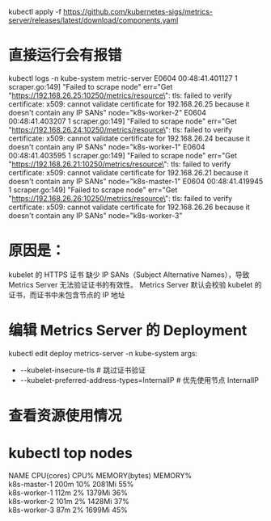 kubectl apply -f https://github.com/kubernetes-sigs/metrics-server/releases/latest/download/components.yaml

# 直接运行会有报错
kubectl logs -n kube-system metric-server 
E0604 00:48:41.401127       1 scraper.go:149] "Failed to scrape node" err="Get \"https://192.168.26.25:10250/metrics/resource\": tls: failed to verify certificate: x509: cannot validate certificate for 192.168.26.25 because it doesn't contain any IP SANs" node="k8s-worker-2"
E0604 00:48:41.403207       1 scraper.go:149] "Failed to scrape node" err="Get \"https://192.168.26.24:10250/metrics/resource\": tls: failed to verify certificate: x509: cannot validate certificate for 192.168.26.24 because it doesn't contain any IP SANs" node="k8s-worker-1"
E0604 00:48:41.403595       1 scraper.go:149] "Failed to scrape node" err="Get \"https://192.168.26.21:10250/metrics/resource\": tls: failed to verify certificate: x509: cannot validate certificate for 192.168.26.21 because it doesn't contain any IP SANs" node="k8s-master-1"
E0604 00:48:41.419945       1 scraper.go:149] "Failed to scrape node" err="Get \"https://192.168.26.26:10250/metrics/resource\": tls: failed to verify certificate: x509: cannot validate certificate for 192.168.26.26 because it doesn't contain any IP SANs" node="k8s-worker-3"

# 原因是：
kubelet 的 HTTPS 证书 缺少 IP SANs（Subject Alternative Names），导致 Metrics Server 无法验证证书的有效性。
Metrics Server 默认会校验 kubelet 的证书，而证书中未包含节点的 IP 地址

# 编辑 Metrics Server 的 Deployment
kubectl edit deploy metrics-server -n kube-system
args:
  - --kubelet-insecure-tls  # 跳过证书验证
  - --kubelet-preferred-address-types=InternalIP  # 优先使用节点 InternalIP


# 查看资源使用情况
# kubectl top nodes
NAME           CPU(cores)   CPU%   MEMORY(bytes)   MEMORY%   
k8s-master-1   200m         10%    2081Mi          55%       
k8s-worker-1   112m         2%     1379Mi          36%       
k8s-worker-2   101m         2%     1428Mi          37%       
k8s-worker-3   87m          2%     1699Mi          45%